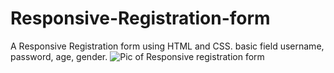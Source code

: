 # Responsive-Registration-form
A Responsive Registration form using HTML and CSS. basic field username, password, age, gender.
![Pic of Responsive registration form](https://github.com/keshurana/Responsive-Registration-form/assets/105442237/4e7850e2-c3e7-434c-a695-40a52b670fe9)
